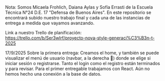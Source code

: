 Nota:
Somos Micaela Frohlich, Daiana Aylas y Sofía Errasti de la Escuela Técnica N°24 D.E. 17 "Defensa de Buenos Aires".
En este repositorio se encontrará subido nuestro trabajo final y cada una de las instancias de entrega a medida que vayamos avanzando.

Link a nuestro Trello de planificación: https://trello.com/b/Ser3wIrf/proyecto-nova-style-generaci%C3%B3n-t-2025

17/9/2025
Sobre la primera entrega: Creamos el home, y también se puede visualizar el menú de usuario (navbar, a la derecha 👤) donde se elige si iniciar sesión o registrarse. Tanto el login como el registro están terminados y para revisar. 
Para el primer entregable trabajamos con React. Aún no hemos hecho una conexión a la base de datos.
